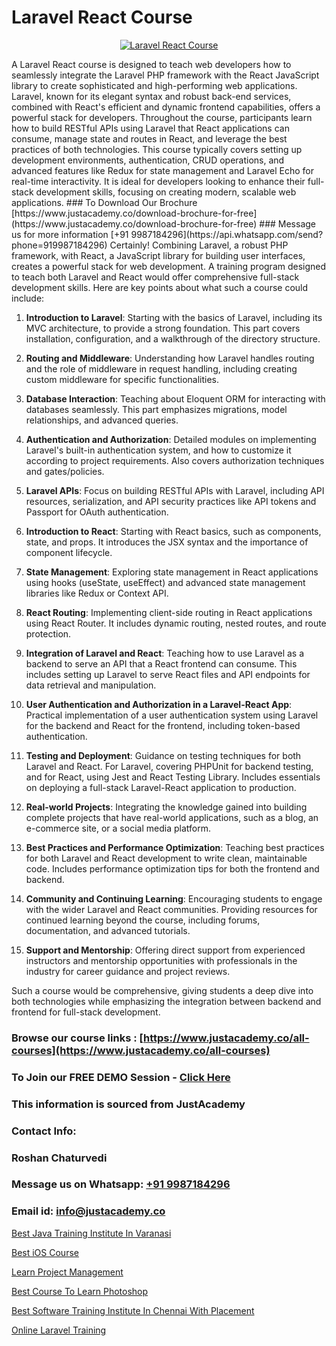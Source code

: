 # Laravel React Course

<p align="center">
  <a href="https://justacademy.co/storage2/course_image/1676637388_course_image.webp">
    <img src="https://justacademy.co/course-detail/laravel-training" alt="Laravel React Course">
  </a>
</p>
A Laravel React course is designed to teach web developers how to seamlessly integrate the Laravel PHP framework with the React JavaScript library to create sophisticated and high-performing web applications. Laravel, known for its elegant syntax and robust back-end services, combined with React's efficient and dynamic frontend capabilities, offers a powerful stack for developers. Throughout the course, participants learn how to build RESTful APIs using Laravel that React applications can consume, manage state and routes in React, and leverage the best practices of both technologies. This course typically covers setting up development environments, authentication, CRUD operations, and advanced features like Redux for state management and Laravel Echo for real-time interactivity. It is ideal for developers looking to enhance their full-stack development skills, focusing on creating modern, scalable web applications.
### To Download Our Brochure [https://www.justacademy.co/download-brochure-for-free](https://www.justacademy.co/download-brochure-for-free)
### Message us for more information [+91 9987184296](https://api.whatsapp.com/send?phone=919987184296)
Certainly! Combining Laravel, a robust PHP framework, with React, a JavaScript library for building user interfaces, creates a powerful stack for web development. A training program designed to teach both Laravel and React would offer comprehensive full-stack development skills. Here are key points about what such a course could include:

1) **Introduction to Laravel**: Starting with the basics of Laravel, including its MVC architecture, to provide a strong foundation. This part covers installation, configuration, and a walkthrough of the directory structure.

2) **Routing and Middleware**: Understanding how Laravel handles routing and the role of middleware in request handling, including creating custom middleware for specific functionalities.

3) **Database Interaction**: Teaching about Eloquent ORM for interacting with databases seamlessly. This part emphasizes migrations, model relationships, and advanced queries.

4) **Authentication and Authorization**: Detailed modules on implementing Laravel's built-in authentication system, and how to customize it according to project requirements. Also covers authorization techniques and gates/policies.

5) **Laravel APIs**: Focus on building RESTful APIs with Laravel, including API resources, serialization, and API security practices like API tokens and Passport for OAuth authentication.

6) **Introduction to React**: Starting with React basics, such as components, state, and props. It introduces the JSX syntax and the importance of component lifecycle.

7) **State Management**: Exploring state management in React applications using hooks (useState, useEffect) and advanced state management libraries like Redux or Context API.

8) **React Routing**: Implementing client-side routing in React applications using React Router. It includes dynamic routing, nested routes, and route protection.

9) **Integration of Laravel and React**: Teaching how to use Laravel as a backend to serve an API that a React frontend can consume. This includes setting up Laravel to serve React files and API endpoints for data retrieval and manipulation.

10) **User Authentication and Authorization in a Laravel-React App**: Practical implementation of a user authentication system using Laravel for the backend and React for the frontend, including token-based authentication.

11) **Testing and Deployment**: Guidance on testing techniques for both Laravel and React. For Laravel, covering PHPUnit for backend testing, and for React, using Jest and React Testing Library. Includes essentials on deploying a full-stack Laravel-React application to production.

12) **Real-world Projects**: Integrating the knowledge gained into building complete projects that have real-world applications, such as a blog, an e-commerce site, or a social media platform.

13) **Best Practices and Performance Optimization**: Teaching best practices for both Laravel and React development to write clean, maintainable code. Includes performance optimization tips for both the frontend and backend.

14) **Community and Continuing Learning**: Encouraging students to engage with the wider Laravel and React communities. Providing resources for continued learning beyond the course, including forums, documentation, and advanced tutorials.

15) **Support and Mentorship**: Offering direct support from experienced instructors and mentorship opportunities with professionals in the industry for career guidance and project reviews.

Such a course would be comprehensive, giving students a deep dive into both technologies while emphasizing the integration between backend and frontend for full-stack development.

### Browse our course links : [https://www.justacademy.co/all-courses](https://www.justacademy.co/all-courses) 
### To Join our FREE DEMO Session - [Click Here](https://www.justacademy.co/register-for-course-demo)


### This information is sourced from JustAcademy
### Contact Info:
### Roshan Chaturvedi
### Message us on Whatsapp: [+91 9987184296](https://api.whatsapp.com/send?phone=919987184296)
### Email id: [info@justacademy.co](mailto:info@justacademy.co)
                
[Best Java Training Institute In Varanasi](https://www.linkedin.com/pulse/best-java-training-institute-varanasi-justacademy-manchester-w8yif?trackingId=uSm0s23Zfg9zJUWgOiooTg%3D%3D&lipi=urn%3Ali%3Apage%3Ad_flagship3_company_admin%3BonfNNyQQRXKvud4lFfnrRQ%3D%3D)

[Best iOS Course](0)

[Learn Project Management](https://medium.com/@mahi3106/learn-project-management-c5d5164b0cb6)

[Best Course To Learn Photoshop](https://medium.com/@mahi3106/best-course-to-learn-photoshop-b62ad87b1cfb)

[Best Software Training Institute In Chennai With Placement](https://justacademyin.github.io/justacademy/best-software-training-institute-in-chennai-with-placement)

[Online Laravel Training](https://justacademyin.github.io/Articles/Online-Laravel-Training)

